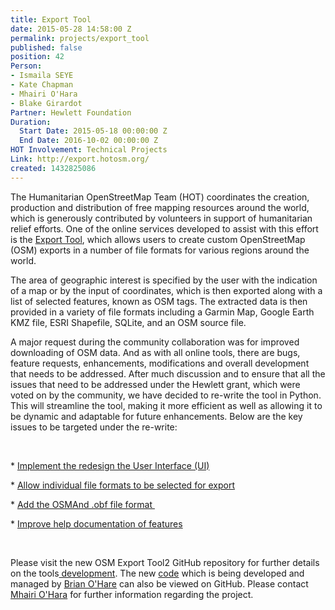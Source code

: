```yaml
---
title: Export Tool
date: 2015-05-28 14:58:00 Z
permalink: projects/export_tool
published: false
position: 42
Person:
- Ismaila SEYE
- Kate Chapman
- Mhairi O'Hara
- Blake Girardot
Partner: Hewlett Foundation
Duration:
  Start Date: 2015-05-18 00:00:00 Z
  End Date: 2016-10-02 00:00:00 Z
HOT Involvement: Technical Projects
Link: http://export.hotosm.org/
created: 1432825086
---
```


<p class="p1"><span class="s1">The Humanitarian OpenStreetMap Team (HOT) coordinates the creation, production and distribution of free mapping resources around the world, which is generously contributed by volunteers in support of humanitarian relief efforts. One of the online services developed to assist with this effort is the <a href="http://export.hotosm.org/">Export Tool</a>, which allows users to create custom OpenStreetMap (OSM) exports in a number of file formats for various regions around the world.</span></p><p class="p1"><span class="s1">The area of geographic interest is specified by the user with the indication of a map or by the input of coordinates, which is then exported along with a list of selected features, known as OSM tags. The extracted data is then provided in a variety of file formats including a Garmin Map, Google Earth KMZ file, ESRI Shapefile, SQLite, and an OSM source file.</span><span class="s1">&nbsp;</span></p><p class="p1"><span class="s1">A major request during the community collaboration was for improved downloading of OSM data. And as with all online tools, there are bugs, feature requests, enhancements, modifications and overall development that needs to be addressed. After much discussion and to ensure that all the issues that need to be addressed under the Hewlett grant, which were voted on by the community, we have decided to re-write the tool in Python. This will streamline the tool, making it more efficient as well as allowing it to be dynamic and adaptable for future enhancements. Below are the key issues to be targeted under the re-write:</span></p><p class="p2">&nbsp;</p><p class="p1"><span class="s1">* <a href="https://github.com/hotosm/hot-exports/issues/68">Implement the redesign the User Interface (UI) </a><br></span></p><p class="p1"><span class="s1">* <a href="https://github.com/hotosm/hot-exports/issues/78">Allow individual file formats to be selected for export</a><br></span></p><p class="p1"><span class="s1">* <a href="https://github.com/hotosm/hot-exports/issues/77">Add the OSMAnd .obf file format&nbsp;</a></span></p><p class="p1"><span class="s1">* <a href="https://github.com/hotosm/hot-exports/issues/90">Improve help documentation of features</a>&nbsp;</span></p><p class="p1">&nbsp;</p><p class="p1">Please visit the new OSM Export Tool2 GitHub repository for further details on the tools<a href="https://github.com/hotosm/osm-export-tool2/wiki"> development</a>. The new <a href="https://github.com/hotosm/osm-export-tool2">code</a> which is&nbsp;being developed and managed by <a href="mailto:brian.ohare@hotosm.org">Brian O'Hare</a>&nbsp;can also be viewed on GitHub. Please contact <a href="mailto:mhairi.ohara@hotosm.org">Mhairi O'Hara</a>&nbsp;for further information regarding the project.</p><p class="p1">&nbsp;</p><p class="p1">&nbsp;</p><p class="p1">&nbsp;</p>
